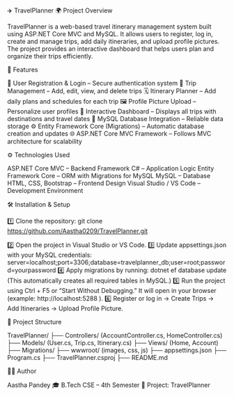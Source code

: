✈️ TravelPlanner
🌍 Project Overview

TravelPlanner is a web-based travel itinerary management system built using ASP.NET Core MVC and MySQL.
It allows users to register, log in, create and manage trips, add daily itineraries, and upload profile pictures.
The project provides an interactive dashboard that helps users plan and organize their trips efficiently.

🧠 Features

👤 User Registration & Login – Secure authentication system
🧳 Trip Management – Add, edit, view, and delete trips
🗓️ Itinerary Planner – Add daily plans and schedules for each trip
🖼️ Profile Picture Upload – Personalize user profiles
📅 Interactive Dashboard – Displays all trips with destinations and travel dates
💾 MySQL Database Integration – Reliable data storage
⚙️ Entity Framework Core (Migrations) – Automatic database creation and updates
🌐 ASP.NET Core MVC Framework – Follows MVC architecture for scalability

⚙️ Technologies Used

ASP.NET Core MVC – Backend Framework
C# – Application Logic
Entity Framework Core – ORM with Migrations for MySQL
MySQL – Database
HTML, CSS, Bootstrap – Frontend Design
Visual Studio / VS Code – Development Environment

🛠️ Installation & Setup

1️⃣ Clone the repository: git clone https://github.com/Aastha0209/TravelPlanner.git

2️⃣ Open the project in Visual Studio or VS Code.
3️⃣ Update appsettings.json with your MySQL credentials:
server=localhost;port=3306;database=travelplanner_db;user=root;password=yourpassword
4️⃣ Apply migrations by running: dotnet ef database update
(This automatically creates all required tables in MySQL.)
5️⃣ Run the project using Ctrl + F5 or “Start Without Debugging.”
It will open in your browser (example: http://localhost:5288
).
6️⃣ Register or log in → Create Trips → Add Itineraries → Upload Profile Picture.

🧭 Project Structure

TravelPlanner/
├── Controllers/ (AccountController.cs, HomeController.cs)
├── Models/ (User.cs, Trip.cs, Itinerary.cs)
├── Views/ (Home, Account)
├── Migrations/
├── wwwroot/ (images, css, js)
├── appsettings.json
├── Program.cs
├── TravelPlanner.csproj
├── README.md

👩‍💻 Author

Aastha Pandey
🎓 B.Tech CSE – 4th Semester
📅 Project: TravelPlanner 